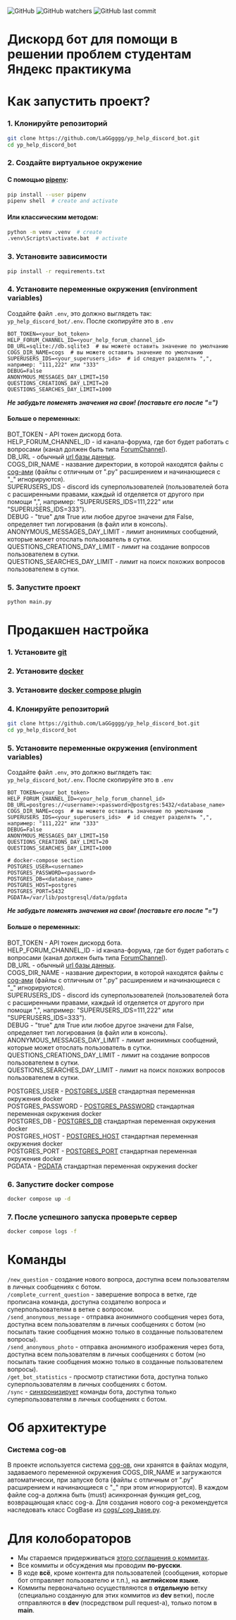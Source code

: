 ![GitHub](https://img.shields.io/github/license/LaGGgggg/yp_help_discord_bot?label=License)
![GitHub watchers](https://img.shields.io/github/watchers/LaGGgggg/yp_help_discord_bot?style=flat)
![GitHub last commit](https://img.shields.io/github/last-commit/LaGGgggg/yp_help_discord_bot)

# Дискорд бот для помощи в решении проблем студентам Яндекс практикума

# Как запустить проект?

### 1. Клонируйте репозиторий

```bash
git clone https://github.com/LaGGgggg/yp_help_discord_bot.git
cd yp_help_discord_bot
```

### 2. Создайте виртуальное окружение

#### С помощью [pipenv](https://pipenv.pypa.io/en/latest/):

```bash
pip install --user pipenv
pipenv shell  # create and activate
```

#### Или классическим методом:

```bash
python -m venv .venv  # create
.venv\Scripts\activate.bat  # activate
```

### 3. Установите зависимости

```bash
pip install -r requirements.txt
```

### 4. Установите переменные окружения (environment variables)

Создайте файл `.env`, это должно выглядеть так: `yp_help_discord_bot/.env`. После скопируйте это в `.env`

```dotenv
BOT_TOKEN=<your_bot_token>
HELP_FORUM_CHANNEL_ID=<your_help_forum_channel_id>
DB_URL=sqlite://db.sqlite3  # вы можете оставить значение по умолчанию
COGS_DIR_NAME=cogs  # вы можете оставить значение по умолчанию
SUPERUSERS_IDS=<your_superusers_ids>  # id следует разделять ",", например: "111,222" или "333"
DEBUG=False
ANONYMOUS_MESSAGES_DAY_LIMIT=150
QUESTIONS_CREATIONS_DAY_LIMIT=20
QUESTIONS_SEARCHES_DAY_LIMIT=1000
```
_**Не забудьте поменять значения на свои! (поставьте его после "=")**_

#### Больше о переменных:
BOT_TOKEN - API токен дискорд бота.<br>
HELP_FORUM_CHANNEL_ID - id канала-форума, где бот будет работать с вопросами
(канал должен быть типа [ForumChannel](https://discordpy.readthedocs.io/en/stable/api.html?#forumchannel)).<br>
DB_URL - обычный [url базы данных](https://tortoise.github.io/databases.html#db-url).<br>
COGS_DIR_NAME - название директории, в которой находятся файлы с
[cog-ами](https://discordpy.readthedocs.io/en/stable/ext/commands/cogs.html)
(файлы с отличным от ".py" расширением и начинающиеся с "_" игнорируются).<br>
SUPERUSERS_IDS - discord ids суперпользователей (пользователей бота с расширенными правами,
каждый id отделяется от другого при помощи ",", например: "SUPERUSERS_IDS=111,222" или "SUPERUSERS_IDS=333").<br>
DEBUG - "true" для True или любое другое значени для False, определяет тип логирования (в файл или в консоль).<br>
ANONYMOUS_MESSAGES_DAY_LIMIT - лимит анонимных сообщений, которые может отослать пользователь в сутки.<br>
QUESTIONS_CREATIONS_DAY_LIMIT - лимит на создание вопросов пользователем в сутки.<br>
QUESTIONS_SEARCHES_DAY_LIMIT - лимит на поиск похожих вопросов пользователем в сутки.<br>

### 5. Запустите проект

```bash
python main.py
```

# Продакшен настройка

### 1. Установите [git](https://git-scm.com/book/en/v2/Getting-Started-Installing-Git)

### 2. Установите [docker](https://docs.docker.com/engine/install/)

### 3. Установите [docker compose plugin](https://docs.docker.com/compose/install/linux/)

### 4. Клонируйте репозиторий

```bash
git clone https://github.com/LaGGgggg/yp_help_discord_bot.git
cd yp_help_discord_bot
```

### 5. Установите переменные окружения (environment variables)

Создайте файл `.env`, это должно выглядеть так: `yp_help_discord_bot/.env`. После скопируйте это в `.env`

```dotenv
BOT_TOKEN=<your_bot_token>
HELP_FORUM_CHANNEL_ID=<your_help_forum_channel_id>
DB_URL=postgres://<username>:<password>@postgres:5432/<database_name>
COGS_DIR_NAME=cogs  # вы можете оставить значение по умолчанию
SUPERUSERS_IDS=<your_superusers_ids>  # id следует разделять ",", например: "111,222" или "333"
DEBUG=False
ANONYMOUS_MESSAGES_DAY_LIMIT=150
QUESTIONS_CREATIONS_DAY_LIMIT=20
QUESTIONS_SEARCHES_DAY_LIMIT=1000

# docker-compose section
POSTGRES_USER=<username>
POSTGRES_PASSWORD=<password>
POSTGRES_DB=<database_name>
POSTGRES_HOST=postgres
POSTGRES_PORT=5432
PGDATA=/var/lib/postgresql/data/pgdata
```
_**Не забудьте поменять значения на свои! (поставьте его после "=")**_

#### Больше о переменных:
BOT_TOKEN - API токен дискорд бота.<br>
HELP_FORUM_CHANNEL_ID - id канала-форума, где бот будет работать с вопросами
(канал должен быть типа [ForumChannel](https://discordpy.readthedocs.io/en/stable/api.html?#forumchannel)).<br>
DB_URL - обычный [url базы данных](https://tortoise.github.io/databases.html#db-url).<br>
COGS_DIR_NAME - название директории, в которой находятся файлы с
[cog-ами](https://discordpy.readthedocs.io/en/stable/ext/commands/cogs.html)
(файлы с отличным от ".py" расширением и начинающиеся с "_" игнорируются).<br>
SUPERUSERS_IDS - discord ids суперпользователей (пользователей бота с расширенными правами,
каждый id отделяется от другого при помощи ",", например: "SUPERUSERS_IDS=111,222" или "SUPERUSERS_IDS=333").<br>
DEBUG - "true" для True или любое другое значени для False, определяет тип логирования (в файл или в консоль).<br>
ANONYMOUS_MESSAGES_DAY_LIMIT - лимит анонимных сообщений, которые может отослать пользователь в сутки.<br>
QUESTIONS_CREATIONS_DAY_LIMIT - лимит на создание вопросов пользователем в сутки.<br>
QUESTIONS_SEARCHES_DAY_LIMIT - лимит на поиск похожих вопросов пользователем в сутки.<br>

POSTGRES_USER - [POSTGRES_USER](https://hub.docker.com/_/postgres) стандартная переменная окружения docker<br>
POSTGRES_PASSWORD - [POSTGRES_PASSWORD](https://hub.docker.com/_/postgres) стандартная переменная окружения docker<br>
POSTGRES_DB - [POSTGRES_DB](https://hub.docker.com/_/postgres) стандартная переменная окружения docker<br>
POSTGRES_HOST - [POSTGRES_HOST](https://hub.docker.com/_/postgres) стандартная переменная окружения docker<br>
POSTGRES_PORT - [POSTGRES_PORT](https://hub.docker.com/_/postgres) стандартная переменная окружения docker<br>
PGDATA - [PGDATA](https://hub.docker.com/_/postgres) стандартная переменная окружения docker<br>

### 6. Запустите docker compose

```bash
docker compose up -d
```

### 7. После успешного запуска проверьте сервер

```bash
docker compose logs -f
```

# Команды

`/new_question` - создание нового вопроса, доступна всем пользователям в личных сообщениях с ботом.<br>
`/complete_current_question` - завершение вопроса в ветке, где прописана команда, доступна создателю вопроса и
суперпользователям в ветке с вопросом.<br>
`/send_anonymous_message` - отправка анонимного сообщения через бота, доступна всем пользователям в личных сообщениях
с ботом (но посылать такие сообщения можно только в созданные пользователем вопросы).<br>
`/send_anonymous_photo` - отправка анонимного изображения через бота, доступна всем пользователям в личных сообщениях
с ботом (но посылать такие сообщения можно только в созданные пользователем вопросы).<br>
`/get_bot_statistics` - просмотр статистики бота, доступна только суперпользователям в личных сообщениях с ботом.<br>
`/sync` - [синхронизирует](https://discordpy.readthedocs.io/en/stable/interactions/api.html?highlight=sync#discord.app_commands.CommandTree.sync)
команды бота, доступна только суперпользователям в личных сообщениях с ботом.<br>

# Об архитектуре

### Система cog-ов

В проекте используется система [cog-ов](https://discordpy.readthedocs.io/en/stable/ext/commands/cogs.html),
они хранятся в файлах модуля, задаваемого переменной окружения COGS_DIR_NAME и загружаются автоматически, при запуске
бота (файлы с отличным от ".py" расширением и начинающиеся с "_" при этом игнорируются). В каждом файле cog-а
должна быть (must) асинхронная функция get_cog, возвращающая класс cog-а.  Для создания нового cog-а
рекомендуется наследовать класс CogBase из [cogs/_cog_base.py](cogs/_cog_base.py).

# Для колобораторов

- Мы стараемся придерживаться [этого соглашения о коммитах](https://www.conventionalcommits.org/ru/v1.0.0/).
- Все коммиты и обсуждения мы проводим **по-русски**.
- В коде **всё**, кроме контента для пользователей (сообщения, которые бот отправляет пользователю и т.п.),
на **английском языке**.
- Коммиты первоначально осуществляются в **отдельную** ветку (специально созданную для этих коммитов из **dev** ветки), 
после отправляются в **dev** (посредством pull request-а), только потом в **main**.
